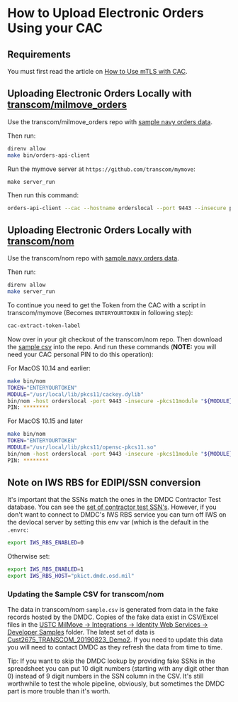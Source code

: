 # How to Upload Electronic Orders Using your CAC

## Requirements

You must first read the article on [How to Use mTLS with CAC](./use-mtls-with-cac.md).

## Uploading Electronic Orders Locally with [transcom/milmove_orders](https://github.com/transcom/milmove_orders/)

Use the transcom/milmove_orders repo with [sample navy orders data](https://github.com/transcom/milmove_orders/blob/master/testdata/nom_demo_20190404.csv). 

Then run:

```sh
direnv allow
make bin/orders-api-client
```

Run the mymove server at `https://github.com/transcom/mymove`:

 ```
make server_run
```

Then run this command:

```sh
orders-api-client --cac --hostname orderslocal --port 9443 --insecure post-revisions --issuer navy --csv-file testdata/nom_demo_20190404.csv
```

## Uploading Electronic Orders Locally with [transcom/nom](https://github.com/transcom/nom/)

Use the transcom/nom repo with [sample navy orders data](https://drive.google.com/drive/folders/1dxOO9uXSOWfjQiKMzwX3bmRqBJfBLldi). 

Then run:

```sh
direnv allow
make server_run
```

To continue you need to get the Token from the CAC with a script in transcom/mymove (Becomes `ENTERYOURTOKEN` in following step):

```sh
cac-extract-token-label
```

Now over in your git checkout of the transcom/nom repo. Then download the [sample csv](https://drive.google.com/open?id=1-zxetfRhLEpnx1SBTAveoTLpwEzp3fK-) into the repo. And run these commands (**NOTE:** you will need your CAC personal PIN to do this operation):

For MacOS 10.14 and earlier:

```sh
make bin/nom
TOKEN="ENTERYOURTOKEN"
MODULE="/usr/local/lib/pkcs11/cackey.dylib"
bin/nom -host orderslocal -port 9443 -insecure -pkcs11module "${MODULE}" -certlabel "Identity #0" -keylabel "Identity #0" --tokenlabel "${TOKEN}" nom_demo_20190404.csv
PIN: ********
```

For MacOS 10.15 and later

```sh
make bin/nom
TOKEN="ENTERYOURTOKEN"
MODULE="/usr/local/lib/pkcs11/opensc-pkcs11.so"
bin/nom -host orderslocal -port 9443 -insecure -pkcs11module "${MODULE}" nom_demo_20190404.csv
PIN: ********
```

## Note on IWS RBS for EDIPI/SSN conversion

It's important that the SSNs match the ones in the DMDC Contractor Test database. You can see the [set of contractor test SSN's](https://drive.google.com/file/d/1vfxEaC6cadFtMlTGFZsy95P52poKLaXA/view). However, if you don't want to connect to DMDC's IWS RBS service you can turn off IWS on the devlocal server by setting this env var (which is the default in the `.envrc`:

```sh
export IWS_RBS_ENABLED=0
```

Otherwise set:

```sh
export IWS_RBS_ENABLED=1
export IWS_RBS_HOST="pkict.dmdc.osd.mil"
```

### Updating the Sample CSV for transcom/nom

The data in transcom/nom `sample.csv` is generated from data in the fake records hosted by the DMDC. Copies of
the fake data exist in CSV/Excel files in the [USTC MilMove -> Integrations -> Identity Web Services -> Developer Samples](https://drive.google.com/drive/folders/16k7eG4j5vSBQIX_eTWnoXqiae1T0ysiq) folder. The latest set of data is [Cust2675_TRANSCOM_20190823_Demo2](https://drive.google.com/drive/folders/16k7eG4j5vSBQIX_eTWnoXqiae1T0ysiq). If you need to update
this data you will need to contact DMDC as they refresh the data from time to time.

Tip: If you want to skip the DMDC lookup by providing fake SSNs in the spreadsheet you can put 10 digit numbers (starting with any digit other than 0) instead of 9 digit numbers in the SSN column in the CSV. It's still worthwhile to test the whole pipeline, obviously, but sometimes the DMDC part is more trouble than it's worth.
